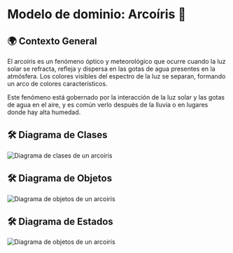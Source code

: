# Modelo de dominio: Arcoíris 🌈

## 🌍 Contexto General

El arcoíris es un fenómeno óptico y meteorológico que ocurre cuando la luz solar se refracta, refleja y dispersa en las gotas de agua presentes en la atmósfera. Los colores visibles del espectro de la luz se separan, formando un arco de colores característicos.

Este fenómeno está gobernado por la interacción de la luz solar y las gotas de agua en el aire, y es común verlo después de la lluvia o en lugares donde hay alta humedad.

## 🛠 Diagrama de Clases

![Diagrama de clases de un arcoiris](../ejercicio03/imagenes/diagramaClasesArcoiris.png)

## 🛠 Diagrama de Objetos

![Diagrama de objetos de un arcoiris](../ejercicio03/imagenes/diagramaObjetosArcoiris.png)

## 🛠 Diagrama de Estados

![Diagrama de objetos de un arcoiris](../ejercicio03/imagenes/diagramaEstadosArcoiris.png)